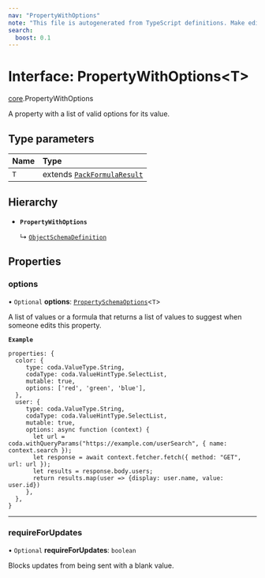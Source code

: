 ```yaml
---
nav: "PropertyWithOptions"
note: "This file is autogenerated from TypeScript definitions. Make edits to the comments in the TypeScript file and then run `make docs` to regenerate this file."
search:
  boost: 0.1
---
```

# Interface: PropertyWithOptions<T\>

[core](../modules/core.md).PropertyWithOptions

A property with a list of valid options for its value.

## Type parameters

| Name | Type |
| :------ | :------ |
| `T` | extends [`PackFormulaResult`](../types/core.PackFormulaResult.md) |

## Hierarchy

- **`PropertyWithOptions`**

  ↳ [`ObjectSchemaDefinition`](core.ObjectSchemaDefinition.md)

## Properties

### options

• `Optional` **options**: [`PropertySchemaOptions`](../types/core.PropertySchemaOptions.md)<`T`\>

A list of values or a formula that returns a list of values to suggest when someone
edits this property.

**`Example`**

```
properties: {
  color: {
     type: coda.ValueType.String,
     codaType: coda.ValueHintType.SelectList,
     mutable: true,
     options: ['red', 'green', 'blue'],
  },
  user: {
     type: coda.ValueType.String,
     codaType: coda.ValueHintType.SelectList,
     mutable: true,
     options: async function (context) {
       let url = coda.withQueryParams("https://example.com/userSearch", { name: context.search });
       let response = await context.fetcher.fetch({ method: "GET", url: url });
       let results = response.body.users;
       return results.map(user => {display: user.name, value: user.id})
     },
  },
}
```

___

### requireForUpdates

• `Optional` **requireForUpdates**: `boolean`

Blocks updates from being sent with a blank value.
